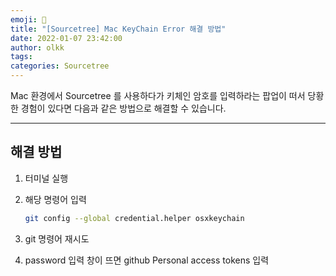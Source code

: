```yaml
---
emoji: 👻
title: "[Sourcetree] Mac KeyChain Error 해결 방법"
date: 2022-01-07 23:42:00
author: olkk
tags: 
categories: Sourcetree
---
```

Mac 환경에서 Sourcetree 를 사용하다가 키체인 암호를 입력하라는 팝업이 떠서 당황한 경험이 있다면 다음과 같은 방법으로 해결할 수 있습니다.

---
## 해결 방법
1. 터미널 실행
2. 해당 명령어 입력

    ```bash
    git config --global credential.helper osxkeychain
    ```

3. git 명령어 재시도
4. password 입력 창이 뜨면 github Personal access tokens 입력